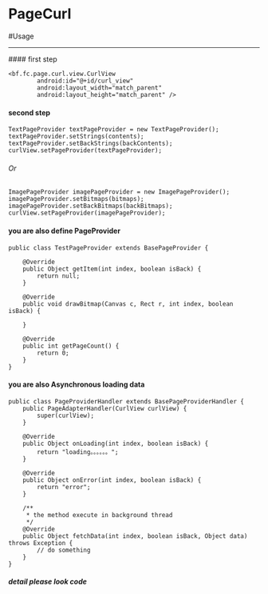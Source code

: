 PageCurl
========

#Usage
<hr/>
#### first step

    <bf.fc.page.curl.view.CurlView
            android:id="@+id/curl_view"
            android:layout_width="match_parent"
            android:layout_height="match_parent" />

#### second step

    TextPageProvider textPageProvider = new TextPageProvider();
    textPageProvider.setStrings(contents);
    textPageProvider.setBackStrings(backContents);
    curlView.setPageProvider(textPageProvider);

######  Or

    ImagePageProvider imagePageProvider = new ImagePageProvider();
    imagePageProvider.setBitmaps(bitmaps);
    imagePageProvider.setBackBitmaps(backBitmaps);
    curlView.setPageProvider(imagePageProvider);

#### you are also define PageProvider

    public class TestPageProvider extends BasePageProvider {

        @Override
        public Object getItem(int index, boolean isBack) {
            return null;
        }

        @Override
        public void drawBitmap(Canvas c, Rect r, int index, boolean isBack) {

        }

        @Override
        public int getPageCount() {
            return 0;
        }
    }

#### you are also  Asynchronous loading data

    public class PageProviderHandler extends BasePageProviderHandler {
        public PageAdapterHandler(CurlView curlView) {
            super(curlView);
        }

        @Override
        public Object onLoading(int index, boolean isBack) {
            return "loading。。。。。。";
        }

        @Override
        public Object onError(int index, boolean isBack) {
            return "error";
        }

        /**
         * the method execute in background thread
         */
        @Override
        public Object fetchData(int index, boolean isBack, Object data) throws Exception {
            // do something
        }
    }

##### detail please look code



